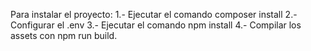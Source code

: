 Para instalar el proyecto:
1.- Ejecutar el comando composer install
2.- Configurar el .env
3.- Ejecutar el comando npm install
4.- Compilar los assets con npm run build.
